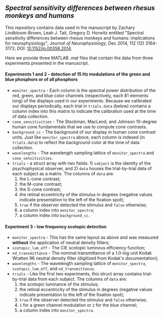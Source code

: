 ## *Spectral sensitivity differences between rhesus monkeys and humans*
This repository contains data used in the manuscript by Zachary Lindbloom-Brown,
Leah J. Tait, Gregory D. Horwitz entitled "Spectral sensitivity differences
between rhesus monkeys and humans: implications for neurophysiology", *Journal
of Neurophysiology*, Dec 2014, 112 (12) 3164-3172; DOI:
[10.1152/jn.00356.2014](http://dx.doi.org/10.1152/jn.00356.2014).

Here we provide three MATLAB .mat files that contain the data from three
experiments presented in the manuscript.

#### Experiments 1 and 2 - detection of 15 Hz modulations of the green and blue phosphors or of all phosphors
* `monitor_spectra` - Each column is the spectral power distribution of the red,
  green, and blue color channels (respectively, each 81 elements long) of the
  displays used in our experiments. Because we calibrated our displays
  periodically, each trial in `trials.data` (below) contains a column index into
  this matrix to indicate the calibration used at the time of data collection.
* `cone_sensitivities` - The Stockman, MacLeod, and Johnson 10-degree human cone
  fundamentals that we use to compute cone contrasts.
* `background_cc` - The background of our display in human cone contrast units.
  Just like `monitor_spectra` above, each column is indexed (in `trials.data`) to
  reflect the background color at the time of data collection.
* `wavelengths` - The wavelength sampling lattice of `monitor_spectra` and `cone_sensitivities`.
* `trials` - a struct array with two fields: 1) `subject` is the identity of the
  psychophysical observer, and 2) `data` houses the trial-by-trial data of each
  subject as a matrix. The columns of `data` are:
  1. the L-cone contrast;
  2. the M-cone contrast;
  3. the S-cone contrast;
  4. the retinal eccentricity of the stimulus in degrees (negative values
     indicate presentation to the left of the fixation spot);
  4. `true` if the observer detected the stimulus and `false` otherwise;
  5. a column index into `monitor_spectra`;
  6. a column index into `background_cc`.

#### Experiment 3 - low frequency scotopic detection
* `monitor_spectra` - This has the same layout as above and was measured
  **without** the application of neutral density filters;
* `scotopic_lum_eff` - The CIE scotopic luminous efficiency function;
* `nd_transmittance` - The nominal transmittance of a 1.0-log unit Kodak Wratten
  96 neutral density filter (digitized from Kodak's documentation);
* `wavelengths` - The wavelength sampling lattice of `monitor_spectra`,
  `scotopic_lum_eff`, and `nd_transmittance`;
* `trials` - Like the first two experiments, this struct array contains
  trial-by-trial data from each subject. The columns of `data` are:
  1. the scotopic luminance of the stimulus;
  2. the retinal eccentricity of the stimulus in degrees (negative values
     indicate presentation to the left of the fixation spot);
  3. `true` if the observer detected the stimulus and `false` otherwise;
  4. `1` for a green channel modulation or `2` for the blue channel;
  5. a column index into `monitor_spectra`.

